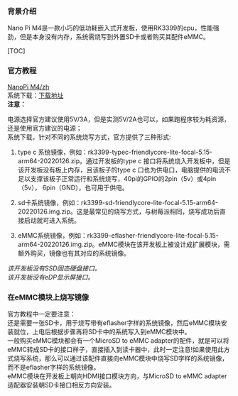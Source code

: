 ### 背景介绍

Nano Pi M4是一款小巧的低功耗嵌入式开发板，使用RK3399的cpu，性能强劲，但是本身没有内存，系统需烧写到外置SD卡或者购买其配件eMMC。  

[TOC]  

### 官方教程

[NanoPi M4/zh](https://wiki.friendlyelec.com/wiki/index.php/NanoPi_M4/zh)    
系统下载：[下载地址](http://download.friendlyelec.com/NanoPiM4)  
**注意：**

电源选择官方建议使用5V/3A，但是实测5V/2A也可以，如果跑程序较为耗资源，还是使用官方建议的电源；  
系统下载，针对不同的系统烧写方式，官方提供了三种形式:
1. type c 系统镜像，例如：rk3399-typec-friendlycore-lite-focal-5.15-arm64-20220126.zip。通过开发板的type c 接口将系统烧入开发板中，但是该开发板没有板上内存，且该板子的type c 口也为供电口，电脑提供的电流不足以支撑该板子正常运行和系统烧写，40pi的GPIO的2pin（5v）或4pin（5v）， 6pin（GND），也可用于供电。     

2. sd卡系统镜像，例如：rk3399-sd-friendlycore-lite-focal-5.15-arm64-20220126.img.zip。这是最常见的烧写方式，与树莓派相同，烧写成功后直接启动就可进入系统。 

3. eMMC系统镜像，例如：rk3399-eflasher-friendlycore-lite-focal-5.15-arm64-20220126.img.zip。eMMC模块在该开发板上被设计成扩展模块，需额外购买，镜像也有其对应的系统镜像。

*该开发板没有SSD固态硬盘接口。*     
*该开发板没有eDP显示屏接口。*

### 在eMMC模块上烧写镜像

官方教程中一定要注意：  
还是需要一张SD卡，用于烧写带有eflasher字样的系统镜像，然后eMMC模块安装就位，上电后根据步骤再将SD卡中的系统写入到eMMC模块中。    
一般购买eMMC模块都会有一个MicroSD to eMMC adapter的配件，就是可以将eMMC转成SD卡的接口样子，直接插入到读卡器中，此时一定注意!如果使用此方式烧写系统，那么可以通过该配件直接向eMMC模块中烧写SD字样的系统镜像，而不是eflasher字样的系统镜像。  
eMMC模块在开发板上朝向HDMI接口模块方向，与MicroSD to eMMC adapter适配器安装朝SD卡接口相反方向安装。


